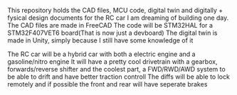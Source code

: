 This repository holds the CAD files, MCU code, digital twin and digitally + fysical design documents for the RC car I am dreaming of building one day.
The CAD files are made in FreeCAD
The code will be STM32HAL for a STM32F407VET6 board(That is now just a devboard)
The digital twin is made in Unity, simply because I still have some knowledge of it

The RC car will be a hybrid car with both a electric engine and a gasoline/nitro engine
It will have a pretty cool drivetrain with a gearbox, forwards/reverse shifter and the coolest part, a FWD/RWD/AWD system to be able to drift and have better traction controll
The diffs will be able to lock remotely and if possible the front and rear will have seperate brakes
